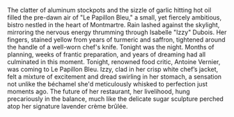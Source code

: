 The clatter of aluminum stockpots and the sizzle of garlic hitting hot oil filled the pre-dawn air of "Le Papillon Bleu," a small, yet fiercely ambitious, bistro nestled in the heart of Montmartre.  Rain lashed against the skylight, mirroring the nervous energy thrumming through  Isabelle "Izzy" Dubois.  Her fingers, stained yellow from years of turmeric and saffron, tightened around the handle of a well-worn chef's knife. Tonight was the night.  Months of planning, weeks of frantic preparation, and years of dreaming had all culminated in this moment.  Tonight,  renowned food critic, Antoine Vernier, was coming to Le Papillon Bleu.  Izzy, clad in her crisp white chef’s jacket, felt a mixture of excitement and dread swirling in her stomach, a sensation not unlike the béchamel she'd meticulously whisked to perfection just moments ago.  The future of her restaurant, her livelihood, hung precariously in the balance, much like the delicate sugar sculpture perched atop her signature lavender crème brûlée.
